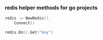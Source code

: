 ### redis helper methods for go projects

```go
redis := NewRedis().
    Connect()

redis.Do().Get("key")

```
